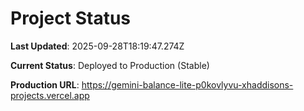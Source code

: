 # Project Status

**Last Updated**: 2025-09-28T18:19:47.274Z

**Current Status**: Deployed to Production (Stable)

**Production URL**: https://gemini-balance-lite-p0kovlyvu-xhaddisons-projects.vercel.app
